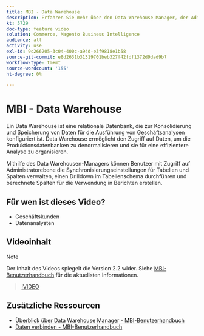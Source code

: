 ```yaml
---
title: MBI - Data Warehouse
description: Erfahren Sie mehr über den Data Warehouse Manager, der Administratoren in MBI zur Verfügung steht.
kt: 5729
doc-type: feature video
solution: Commerce, Magento Business Intelligence
audience: all
activity: use
exl-id: 9c266205-3c04-400c-a94d-e3f9818e1b58
source-git-commit: e8d2631b31319701beb327f42fdf1372d9dad9b7
workflow-type: tm+mt
source-wordcount: '155'
ht-degree: 0%

---
```


# MBI - Data Warehouse

Ein Data Warehouse ist eine relationale Datenbank, die zur Konsolidierung und Speicherung von Daten für die Ausführung von Geschäftsanalysen konfiguriert ist. Data Warehouse ermöglicht den Zugriff auf Daten, um die Produktionsdatenbanken zu denormalisieren und sie für eine effizientere Analyse zu organisieren.

Mithilfe des Data Warehousen-Managers können Benutzer mit Zugriff auf Administratorebene die Synchronisierungseinstellungen für Tabellen und Spalten verwalten, einen Drilldown im Tabellenschema durchführen und berechnete Spalten für die Verwendung in Berichten erstellen.

## Für wen ist dieses Video?

- Geschäftskunden
- Datenanalysten

## Videoinhalt

>[!NOTE]
>
>Der Inhalt des Videos spiegelt die Version 2.2 wider. Siehe [MBI-Benutzerhandbuch](https://experienceleague.adobe.com/docs/commerce-business-intelligence/mbi/guide-overview.html) für die aktuellsten Informationen.

>[!VIDEO](https://video.tv.adobe.com/v/35984?quality=12&learn=on)

## Zusätzliche Ressourcen

- [Überblick über Data Warehouse Manager - MBI-Benutzerhandbuch](https://experienceleague.adobe.com/docs/commerce-business-intelligence/mbi/analyze/warehouse-manager/tour-dwm.html)
- [Daten verbinden - MBI-Benutzerhandbuch](https://experienceleague.adobe.com/docs/commerce-business-intelligence/mbi/analyze/connecting/connecting-data.html)
